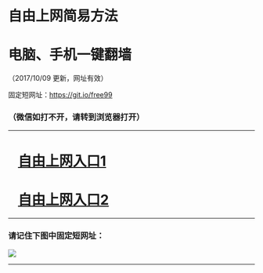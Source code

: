 ﻿# 自由上网简易方法

# 电脑、手机一键翻墙

（2017/10/09 更新，网址有效）

固定短网址：https://git.io/free99

### （微信如打不开，请转到浏览器打开）


***





# &nbsp;&nbsp; <a href="http://ft1353121037.fwq-tz-1001.info/fwqtz01.html?t=100900114181 " target="_blank">自由上网入口1</a>
# &nbsp;&nbsp; <a href="http://ft2244715433.fwq-tz-1002.info/fwqtz02.html?t=100900127942 " target="_blank">自由上网入口2</a>
***

### 请记住下图中固定短网址：

<img src="https://s3-us-west-2.amazonaws.com/fwq-1001/yjfq-20170905okok.png" /> 


***

